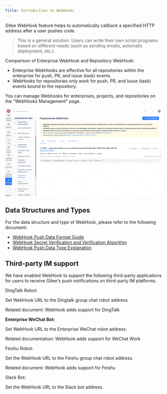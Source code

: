 ```yaml
---
Title: Introduction to WebHooks
---
```


Gitee WebHook feature helps to automatically callback a specified HTTP address after a user pushes code.

> This is a general solution. Users can write their own script programs based on different needs (such as sending emails, automatic deployment, etc.).

Comparison of Enterprise WebHook and Repository WebHook:

- Enterprise WebHooks are effective for all repositories within the enterprise for push, PR, and issue (task) events.
- WebHooks for repositories only work for push, PR, and Issue (task) events bound to the repository.

You can manage Webhooks for enterprises, projects, and repositories on the "WebHooks Management" page.

![Image Description](assets/image351.png)

## Data Structures and Types

For the data structure and type of WebHook, please refer to the following document:

- [WebHook Push Data Format Guide](./push-data-format.md)
- [WebHook Secret Verification and Verification Algorithm](./verify.md)
- [WebHook Push Data Type Explanation](./push-data-type.md)

## Third-party IM support

We have enabled WebHook to support the following third-party applications for users to receive Gitee's push notifications on third-party IM platforms.

DingTalk Robot:

Set WebHook URL to the Dingtalk group chat robot address.

Related document: WebHook adds support for DingTalk

**Enterprise WeChat Bot:**

Set WebHook URL to the Enterprise WeChat robot address.

Related documentation: WebHook adds support for WeChat Work

Feishu Robot:

Set the WebHook URL to the Feishu group chat robot address.

Related document: WebHook adds support for Feishu

Slack Bot:

Set the WebHook URL to the Slack bot address.